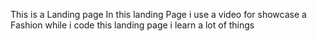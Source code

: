 This is a Landing page
In this landing Page i use a video for showcase a Fashion
while i code this landing page i learn a lot of things
